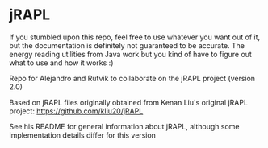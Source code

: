 # jRAPL
If you stumbled upon this repo, feel free to use whatever you want out of it, but the documentation is definitely not guaranteed to be accurate. The energy reading utilities from Java work but you kind of have to figure out what to use and how it works :)

Repo for Alejandro and Rutvik to collaborate on the jRAPL project (version 2.0)

Based on jRAPL files originally obtained from Kenan Liu's original jRAPL project: https://github.com/kliu20/jRAPL

See his README for general information about jRAPL, although some implementation details differ for this version
